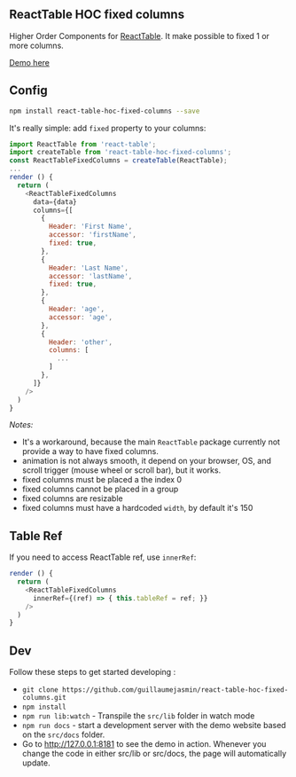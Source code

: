 
ReactTable HOC fixed columns
---

Higher Order Components for [ReactTable](https://react-table.js.org). It make possible to fixed 1 or more columns.

[Demo here](https://guillaumejasmin.github.io/react-table-hoc-fixed-columns/)

## Config

```bash
npm install react-table-hoc-fixed-columns --save
```

It's really simple: add `fixed` property to your columns:


```js
import ReactTable from 'react-table';
import createTable from 'react-table-hoc-fixed-columns';
const ReactTableFixedColumns = createTable(ReactTable);
...
render () {
  return (
    <ReactTableFixedColumns
      data={data}
      columns={[
        {
          Header: 'First Name',
          accessor: 'firstName',
          fixed: true,
        },
        {
          Header: 'Last Name',
          accessor: 'lastName',
          fixed: true,
        },
        {
          Header: 'age',
          accessor: 'age',
        },
        {
          Header: 'other',
          columns: [
            ...
          ]
        },
      ]}
    />
  )
}
```

*Notes:*
  * It's a workaround, because the main `ReactTable` package currently not provide a way to have fixed columns. 
  * animation is not always smooth, it depend on your browser, OS, and scroll trigger (mouse wheel or scroll bar), but it works.
  * fixed columns must be placed a the index 0
  * fixed columns cannot be placed in a group
  * fixed columns are resizable
  * fixed columns must have a hardcoded `width`, by default it's 150 
  
   

## Table Ref

If you need to access ReactTable ref, use `innerRef`: 

```js
render () {
  return (
    <ReactTableFixedColumns
      innerRef={(ref) => { this.tableRef = ref; }}
    />
  )
}
```

## Dev

Follow these steps to get started developing :

* `git clone https://github.com/guillaumejasmin/react-table-hoc-fixed-columns.git`
* `npm install`
* `npm run lib:watch` - Transpile the `src/lib` folder in watch mode
* `npm run docs` - start a development server with the demo website based on the `src/docs` folder.
* Go to http://127.0.0.1:8181 to see the demo in action. Whenever you change the code in either src/lib or src/docs, the page will automatically update.
